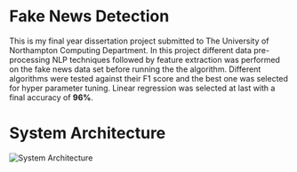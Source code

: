 # Fake News Detection 

This is my final year dissertation project submitted to The University of Northampton Computing Department.  In this project different data pre-processing NLP techniques followed by feature extraction was performed on the fake news data set before running the the algorithm. Different algorithms were tested against their F1 score and the best one was selected for hyper parameter tuning. Linear regression was selected at last with a final accuracy of **96%**.


# System Architecture 

![System Architecture](https://i.imgur.com/uAE4UPz.png)
